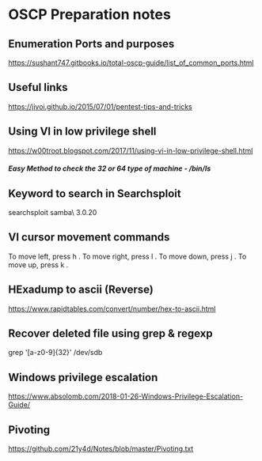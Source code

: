 # OSCP Preparation notes

## Enumeration Ports and purposes

https://sushant747.gitbooks.io/total-oscp-guide/list_of_common_ports.html

## Useful links

https://jivoi.github.io/2015/07/01/pentest-tips-and-tricks

## Using VI in low privilege shell

https://w00troot.blogspot.com/2017/11/using-vi-in-low-privilege-shell.html

##### Easy Method to check the 32 or 64 type of machine - /bin/ls

## Keyword to search in Searchsploit 

searchsploit samba\ 3.0.20

## VI cursor movement commands

To move left, press h .
To move right, press l .
To move down, press j .
To move up, press k .

## HExadump to ascii (Reverse)

https://www.rapidtables.com/convert/number/hex-to-ascii.html


## Recover deleted file using grep & regexp

grep '[a-z0-9]\{32\}' /dev/sdb

## Windows privilege escalation

https://www.absolomb.com/2018-01-26-Windows-Privilege-Escalation-Guide/

## Pivoting

https://github.com/21y4d/Notes/blob/master/Pivoting.txt

